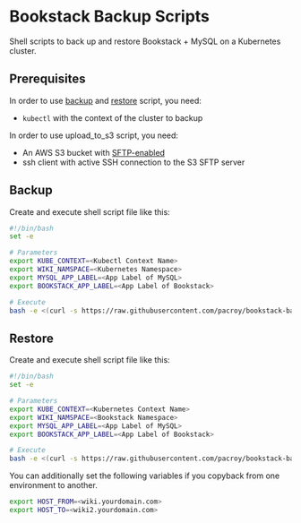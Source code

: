 # Bookstack Backup Scripts

Shell scripts to back up and restore Bookstack + MySQL on a Kubernetes cluster.

## Prerequisites

In order to use [backup](backup.sh) and [restore](restore.sh) script, you need:

- `kubectl` with the context of the cluster to backup

In order to use upload_to_s3 script, you need:

- An AWS S3 bucket with [SFTP-enabled](https://docs.aws.amazon.com/transfer/latest/userguide/what-is-aws-transfer-for-sftp.html) 
- ssh client with active SSH connection to the S3 SFTP server

## Backup

Create and execute shell script file like this:

```sh
#!/bin/bash
set -e

# Parameters
export KUBE_CONTEXT=<Kubectl Context Name>
export WIKI_NAMSPACE=<Kubernetes Namespace>
export MYSQL_APP_LABEL=<App Label of MySQL>
export BOOKSTACK_APP_LABEL=<App Label of Bookstack>

# Execute
bash -e <(curl -s https://raw.githubusercontent.com/pacroy/bookstack-backup/master/backup.sh)
```

## Restore

Create and execute shell script file like this:

```sh
#!/bin/bash
set -e

# Parameters
export KUBE_CONTEXT=<Kubernetes Context Name>
export WIKI_NAMSPACE=<Bookstack Namespace>
export MYSQL_APP_LABEL=<App Label of MySQL>
export BOOKSTACK_APP_LABEL=<App Label of Bookstack>

# Execute
bash -e <(curl -s https://raw.githubusercontent.com/pacroy/bookstack-backup/master/restore.sh)
```

You can additionally set the following variables if you copyback from one environment to another.

```sh
export HOST_FROM=<wiki.yourdomain.com>
export HOST_TO=<wiki2.yourdomain.com>
```
